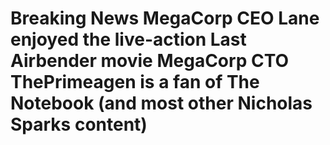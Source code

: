 # Breaking News                                                                                                                                                                                                                                 MegaCorp CEO Lane enjoyed the live-action Last Airbender movie                                                          MegaCorp CTO ThePrimeagen is a fan of The Notebook (and most other Nicholas Sparks content)

